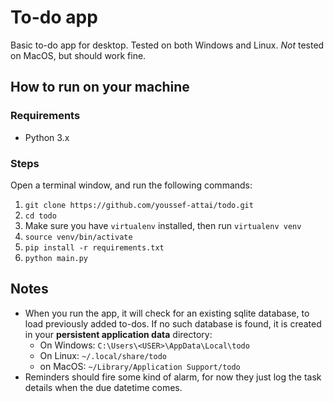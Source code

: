 # To-do app

Basic to-do app for desktop. Tested on both Windows and Linux. *Not* tested on MacOS, but should work fine.

## How to run on your machine

### Requirements
- Python 3.x

### Steps
Open a terminal window, and run the following commands:
1. `git clone https://github.com/youssef-attai/todo.git`
2. `cd todo`
3. Make sure you have `virtualenv` installed, then run `virtualenv venv`
4. `source venv/bin/activate`
5. `pip install -r requirements.txt`
6. `python main.py`

## Notes
- When you run the app, it will check for an existing sqlite database, to load previously added to-dos. If no such database is found, it is created in your **persistent application data** directory:
  - On Windows: `C:\Users\<USER>\AppData\Local\todo`
  - On Linux:   `~/.local/share/todo`
  - on MacOS:   `~/Library/Application Support/todo`
- Reminders should fire some kind of alarm, for now they just log the task details when the due datetime comes.
